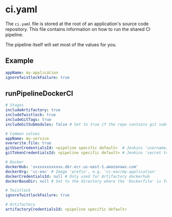 # ci.yaml
The `ci.yaml` file is stored at the root of an application's source code repository. This file contains information on how to run the shared CI pipeline.

The pipeline itself will set most of the values for you.

## Example

```yaml
appName: my-application
ignoreTwistlockFailure: true
```

## runPipelineDockerCI
```yaml
# Stages
includeArtifactory: true
includeTwistlock: true
includeGitTags: true
includeGitSubmodules: false # Set to true if the repo contains git submodules

# Common values
appName: my-service
overwrite.file: true
gitUserCredentialsId: <pipeline specific default>  # Jenkins 'username/password' credential w/ GH username/password
gitTokenCredentialsId: <pipeline specific default> # Jenkins 'secret text' credential w/ GH OAuth token value

# Docker
dockerHub: 'xxxxxxxxxxxxx.dkr.ecr.us-east-1.amazonaws.com'
dockerOrg: 'cc-eac' # Image 'prefix', e.g. 'cc-eac/my-application'
dockerCredentialsId: null # Only used for Artifactory dockerhub
dockerBaseDir: null # Set to the directory where the 'Dockerfile' is found if not located in the root of the repository

# Twistlock
ignoreTwistlockFailure: true

# Artifactory
artifactoryCredentialsId: <pipeline specific default>
```

